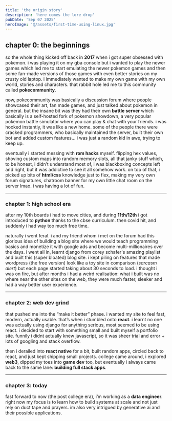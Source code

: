 ```yaml
---
title: 'the origin story'
description: 'here comes the lore drop'
pubDate: 'Sep 07 2025'
heroImage: '@/assets/first-time-using-linux.jpg'
---
```


## chapter 0: the beginnings

so the whole thing kicked off back in **2017** when i got super obsessed with pokemon. i was playing it on my gba console but i wanted to play the newer games which led me to start emulating the newer pokemon games and then some fan-made versions of those games with even better stories on my crusty old laptop. i immediately wanted to make my own game with my own world, stories and characters. that rabbit hole led me to this community called **pokecommunity**.

now, pokecommunity was basically a discussion forum where people showcased their art, fan made games, and just talked about pokemon in general. but the insane bit was they had their own **battle server** which basically is a self-hosted fork of pokemon showdown, a very popular pokemon battle simulator where you can play & chat with your friends. i was hooked instantly, it was like a new home. some of the people there were cracked programmers, who basically maintained the server, built their own bot and added custom features… i was just a random kid in awe, trying to keep up.

eventually i started messing with **rom hacks** myself. flipping hex values, shoving custom maps into random memory slots, all that janky stuff which, to be honest, i didn’t understand most of, i was blackboxing concepts left and right, but it was addictive to see it all somehow work. on top of that, i picked up bits of **html/css** knowledge just to flex, making my very own forum signatures, chatroom banner for my own little chat room on the server lmao. i was having a lot of fun.

---

### chapter 1: high school era

after my 10th boards i had to move cities, and during **11th/12th** i got introduced to **python** thanks to the cbse curriculum. then covid hit, and suddenly i had way too much free time.

naturally i went feral. i and my friend whom i met on the forum had this glorious idea of building a blog site where we would teach programming basics and monetize it with google ads and become multi-millionaires over the days. i went all in, learnt django from corey schafer's amazing playlist and built this (super bloated) blog site. i kept piling on features that made wordpress (the free version) look like a toy site in comparison (*sarcasm alert*) but each page started taking about 30 seconds to load. i thought i was on fire, but after months i had a weird realisation: what i built was no where near the other sites on the web, they were much faster, sleeker and had a way better user experience.

---

### chapter 2: web dev grind

that pushed me into the “make it better” phase. i wanted my site to feel fast, modern, actually usable. that’s when i stumbled onto **react**. i learnt no one was actually using django for anything serious, most seemed to be using react. i decided to start with something small and built myself a portfolio site. funnily i didnt actually knew javascript, so it was sheer trial and error + lots of googling and stack overflow.

then i derailed into **react native** for a bit, built random apps, circled back to react, and just kept shipping small projects. college came around, i explored **web3**, dipped my toes into **game dev** too, but eventually i always came back to the same lane: **building full stack apps**.

---

### chapter 3: today

fast forward to now (the post college era), i’m working as a **data engineer**. right now my focus is to learn how to build systems at scale and not just rely on duct tape and prayers. im also very intrigued by generative ai and their possible applications.
